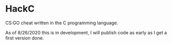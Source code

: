 # HackC
CS:GO cheat written in the C programming language.

As of 8/26/2020 this is in development, I will publish code as early as I get a first version done.
